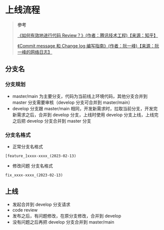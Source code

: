 <!--
 * @Author: yaohebin
 * @Date: 2023-02-22 18:19:49
 * @LastEditTime: 2023-02-23 13:25:32
 * @LastEditors: yaohebin
 * @Description: 上线流程
-->

# 上线流程

> **参考**
>
> [《如何有效地进行代码 Review？》(作者：腾讯技术工程)【来源：知乎】](https://zhuanlan.zhihu.com/p/268749337)
>
> [《Commit message 和 Change log 编写指南》(作者：阮一峰)【来源：阮一峰的网络日志】](http://www.ruanyifeng.com/blog/2016/01/commit_message_change_log.html)

## 分支名

### 分支规划

- master/main 为主要分支，代码为当前线上环境代码，其他分支合并到 master 分支需要审核（develop 分支可合并到 master/main）
- develop 分支跟 master/main 相同，开发新需求时，拉取当前分支，开发完新需求之后，合并到 develop 分支，上线时使用 develop 分支上线，上线完之后把 develop 分支合并到 master 分支

### 分支名格式

- 正常分支名格式

```text
[feature_]xxxx-xxxx_(2023-02-13)
```

- 修改问题 分支名格式

```text
fix_xxxx-xxxx_(2023-02-13)
```

## 上线

- 发起合并到 develop 分支请求
- code review
- 发布之后，有问题修改，在原分支修改，合并到 develop
- 没有问题之后再把 develop 分支合并到 master/main
